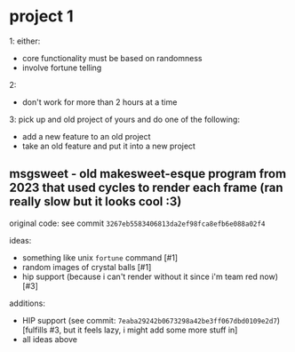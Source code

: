 # project 1

1: either:
- core functionality must be based on randomness
- involve fortune telling

2:
- don't work for more than 2 hours at a time

3: pick up and old project of yours and do one of the following:
- add a new feature to an old project
- take an old feature and put it into a new project

## msgsweet - old makesweet-esque program from 2023 that used cycles to render each frame (ran really slow but it looks cool :3)

original code: see commit `3267eb5583406813da2ef98fca8efb6e088a02f4`

ideas:
- something like unix `fortune` command [#1]
- random images of crystal balls [#1]
- hip support (because i can't render without it since i'm team red now) [#3]

additions:
- HIP support (see commit: `7eaba29242b0673298a42be3ff067dbd0109e2d7`) [fulfills #3, but it feels lazy, i might add some more stuff in]
- all ideas above

